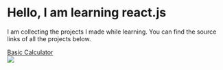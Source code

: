 # Hello, I am learning react.js 

I am collecting the projects I made while learning. You can find the source links of all the projects below.

[Basic Calculator ](https://www.youtube.com/watch?v=DgRrrOt0Vr8)  
![](h[ttps://github.com/Repository_Name/GIF_Name.gif'iniz](https://github.com/hasandursunx/simple-react-projects/blob/main/gifs/earth.gif))
